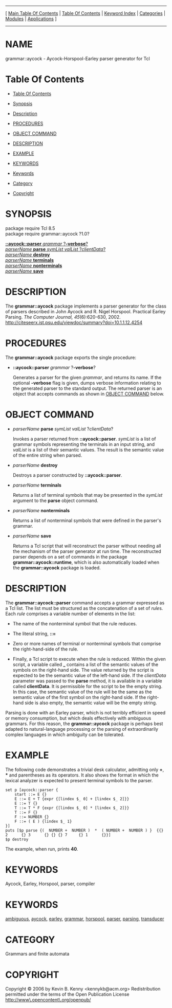 
[//000000001]: # (grammar::aycock \- Aycock\-Horspool\-Earley parser generator for Tcl)
[//000000002]: # (Generated from file 'aycock\.man' by tcllib/doctools with format 'markdown')
[//000000003]: # (Copyright &copy; 2006 by Kevin B\. Kenny <kennykb@acm\.org>
Redistribution permitted under the terms of the Open Publication License <http://www\.opencontent\.org/openpub/>)
[//000000004]: # (grammar::aycock\(n\) 1\.0 tcllib "Aycock\-Horspool\-Earley parser generator for Tcl")

<hr> [ <a href="../../../../toc.md">Main Table Of Contents</a> &#124; <a
href="../../../toc.md">Table Of Contents</a> &#124; <a
href="../../../../index.md">Keyword Index</a> &#124; <a
href="../../../../toc0.md">Categories</a> &#124; <a
href="../../../../toc1.md">Modules</a> &#124; <a
href="../../../../toc2.md">Applications</a> ] <hr>

# NAME

grammar::aycock \- Aycock\-Horspool\-Earley parser generator for Tcl

# <a name='toc'></a>Table Of Contents

  - [Table Of Contents](#toc)

  - [Synopsis](#synopsis)

  - [Description](#section1)

  - [PROCEDURES](#section2)

  - [OBJECT COMMAND](#section3)

  - [DESCRIPTION](#section4)

  - [EXAMPLE](#section5)

  - [KEYWORDS](#section6)

  - [Keywords](#keywords)

  - [Category](#category)

  - [Copyright](#copyright)

# <a name='synopsis'></a>SYNOPSIS

package require Tcl 8\.5  
package require grammar::aycock ?1\.0?  

[__::aycock::parser__ *grammar* ?__\-verbose__?](#1)  
[*parserName* __parse__ *symList* *valList* ?*clientData*?](#2)  
[*parserName* __destroy__](#3)  
[*parserName* __terminals__](#4)  
[*parserName* __nonterminals__](#5)  
[*parserName* __save__](#6)  

# <a name='description'></a>DESCRIPTION

The __grammar::aycock__ package implements a parser generator for the class
of parsers described in John Aycock and R\. Nigel Horspool\. Practical Earley
Parsing\. *The Computer Journal,* *45*\(6\):620\-630, 2002\.
[http://citeseerx\.ist\.psu\.edu/viewdoc/summary?doi=10\.1\.1\.12\.4254](http://citeseerx\.ist\.psu\.edu/viewdoc/summary?doi=10\.1\.1\.12\.4254)

# <a name='section2'></a>PROCEDURES

The __grammar::aycock__ package exports the single procedure:

  - <a name='1'></a>__::aycock::parser__ *grammar* ?__\-verbose__?

    Generates a parser for the given *grammar*, and returns its name\. If the
    optional __\-verbose__ flag is given, dumps verbose information relating
    to the generated parser to the standard output\. The returned parser is an
    object that accepts commands as shown in [OBJECT COMMAND](#section3)
    below\.

# <a name='section3'></a>OBJECT COMMAND

  - <a name='2'></a>*parserName* __parse__ *symList* *valList* ?*clientData*?

    Invokes a parser returned from __::aycock::parser__\. *symList* is a
    list of grammar symbols representing the terminals in an input string, and
    *valList* is a list of their semantic values\. The result is the semantic
    value of the entire string when parsed\.

  - <a name='3'></a>*parserName* __destroy__

    Destroys a parser constructed by __::aycock::parser__\.

  - <a name='4'></a>*parserName* __terminals__

    Returns a list of terminal symbols that may be presented in the *symList*
    argument to the __parse__ object command\.

  - <a name='5'></a>*parserName* __nonterminals__

    Returns a list of nonterminal symbols that were defined in the parser's
    grammar\.

  - <a name='6'></a>*parserName* __save__

    Returns a Tcl script that will reconstruct the parser without needing all
    the mechanism of the parser generator at run time\. The reconstructed parser
    depends on a set of commands in the package
    __grammar::aycock::runtime__, which is also automatically loaded when
    the __grammar::aycock__ package is loaded\.

# <a name='section4'></a>DESCRIPTION

The __grammar::aycock::parser__ command accepts a grammar expressed as a Tcl
list\. The list must be structured as the concatenation of a set of *rule*s\.
Each *rule* comprises a variable number of elements in the list:

  - The name of the nonterminal symbol that the rule reduces\.

  - The literal string, __::=__

  - Zero or more names of terminal or nonterminal symbols that comprise the
    right\-hand\-side of the rule\.

  - Finally, a Tcl script to execute when the rule is reduced\. Within the given
    script, a variable called __\___ contains a list of the semantic values
    of the symbols on the right\-hand side\. The value returned by the script is
    expected to be the semantic value of the left\-hand side\. If the
    *clientData* parameter was passed to the __parse__ method, it is
    available in a variable called __clientData__\. It is permissible for the
    script to be the empty string\. In this case, the semantic value of the rule
    will be the same as the semantic value of the first symbol on the right\-hand
    side\. If the right\-hand side is also empty, the semantic value will be the
    empty string\.

Parsing is done with an Earley parser, which is not terribly efficient in speed
or memory consumption, but which deals effectively with ambiguous grammars\. For
this reason, the __grammar::aycock__ package is perhaps best adapted to
natural\-language processing or the parsing of extraordinarily complex languages
in which ambiguity can be tolerated\.

# <a name='section5'></a>EXAMPLE

The following code demonstrates a trivial desk calculator, admitting only
__\+__, __\*__ and parentheses as its operators\. It also shows the format
in which the lexical analyzer is expected to present terminal symbols to the
parser\.

    set p [aycock::parser {
        start ::= E {}
        E ::= E + T {expr {[lindex $_ 0] + [lindex $_ 2]}}
        E ::= T {}
        T ::= T * F {expr {[lindex $_ 0] * [lindex $_ 2]}}
        T ::= F {}
        F ::= NUMBER {}
        F ::= ( E ) {lindex $_ 1}
    }]
    puts [$p parse {(  NUMBER +  NUMBER )  *  ( NUMBER +  NUMBER ) }  {{} 2      {} 3      {} {} {} 7     {} 1      {}}]
    $p destroy

The example, when run, prints __40__\.

# <a name='section6'></a>KEYWORDS

Aycock, Earley, Horspool, parser, compiler

# <a name='keywords'></a>KEYWORDS

[ambiguous](\.\./\.\./\.\./\.\./index\.md\#ambiguous),
[aycock](\.\./\.\./\.\./\.\./index\.md\#aycock),
[earley](\.\./\.\./\.\./\.\./index\.md\#earley),
[grammar](\.\./\.\./\.\./\.\./index\.md\#grammar),
[horspool](\.\./\.\./\.\./\.\./index\.md\#horspool),
[parser](\.\./\.\./\.\./\.\./index\.md\#parser),
[parsing](\.\./\.\./\.\./\.\./index\.md\#parsing),
[transducer](\.\./\.\./\.\./\.\./index\.md\#transducer)

# <a name='category'></a>CATEGORY

Grammars and finite automata

# <a name='copyright'></a>COPYRIGHT

Copyright &copy; 2006 by Kevin B\. Kenny <kennykb@acm\.org>
Redistribution permitted under the terms of the Open Publication License <http://www\.opencontent\.org/openpub/>

